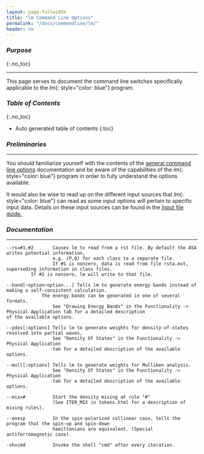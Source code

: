 ```yaml
---
layout: page-fullwidth
title: "lm Command Line Options"
permalink: "/docs/commandline/lm/"
header: no
---
```


### _Purpose_
{:.no_toc}
_____________________________________________________________
This page serves to document the command line switches specifically applicable to the _lm_{: style="color: blue"} program.

### _Table of Contents_
{:.no_toc}
*  Auto generated table of contents
{:toc} 

### _Preliminaries_
_____________________________________________________________
You should familiarize yourself with the contents of the [general command line options](/docs/commandline/general/) documentation and be aware of the capabilities of the _lm_{: style="color: blue"} program in order to fully understand the options available.

It would also be wise to read up on the different input sources that _lm_{: style="color: blue"} can read as some input options will pertain to specific input data. Details on these input sources can be found in the [Input file guide.](/docs/input/inputfile/)

### _Documentation_
_____________________________________________________________

    --rs=#1,#2       Causes lm to read from a rst file. By default the ASA writes potential information,
                     e.g. (P,Q) for each class to a separate file. 
                     If #1 is nonzero, data is read from file rsta.ext, superseding information in class files.
		     If #2 is nonzero, lm will write to that file.
				 
    --band[~option~option...] Tells lm to generate energy bands instead of making a self-consistent calculation.
	             The energy bands can be generated in one of several formats.
                     See "Drawing Energy Bands" in the Functionality -> Physical Application tab for a detailed description                                  of the available options.
					 
    --pdos[:options] Tells lm to generate weights for density-of-states resolved into partial waves,
                     See "Density Of States" in the Functionality -> Physical Application
                     tab for a detailed description of the available options.

    --mull[:options] Tells lm to generate weights for Mulliken analysis.
                     See "Density Of States" in the Functionality -> Physical Application
                     tab for a detailed description of the available options.
	
    --mix=#          Start the density mixing at rule "#"
                     (See ITER_MIX in tokens.html for a description of mixing rules).
					 
    --onesp          In the spin-polarized collinear case, tells the program that the spin-up and spin-down
                     hamiltonians are equivalent. (Special antiferromagnetic case).
					 
    -sh=cmd          Invoke the shell "cmd" after every iteration.
